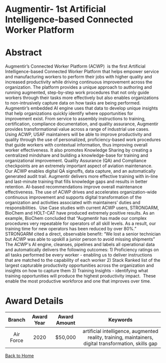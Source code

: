 
Augmentir- 1st Artificial Intelligence-based Connected Worker Platform
======================================================================

# Abstract


Augmentir’s Connected Worker Platform (ACWP)  is the first Artificial Intelligence-based Connected Worker Platform that helps empower service and manufacturing workers to perform their jobs with higher quality and increased productivity while driving continuous improvement across the organization. The platform provides a unique approach to authoring and running augmented, step-by-step work procedures that not only guide workers through their tasks more effectively but also enables organizations to non-intrusively capture data on how tasks are being performed. Augmentir’s embedded AI engine uses that data to develop unique insights that help organizations quickly identify where opportunities for improvement exist. From service to assembly instructions to training, certification, compliance documentation, and quality assurance, Augmentir provides transformational value across a range of industrial use cases.  Using ACWP, USAF maintainers will be able to improve productivity and quality through the use of personalized, proficiency-based work procedures that guide workers with contextual information, thus improving overall worker effectiveness. It also promotes Knowledge Sharing by creating a centralized mindshare and building a knowledge-base for training and organizational improvement. Quality Assurance (QA) and Compliance checkpoints are an extremely important aspect of aviation maintenance. Our ACWP enables digital QA signoffs, data capture, and an automatically generated audit trail. Augmentir delivers more effective training with in-line and last-minute training that fills knowledge gaps and results in better retention. AI-based recommendations improve overall maintenance effectiveness. The use of ACWP drives and accelerates organization-wide continuous improvement and supports digital transformation of the organization and activities associated with maintainers’ duties and responsibilities.  Use Case studies with current ACWP users, STRONGARM, BioChem and HOLT-CAT have produced extremely positive results. As an example, BioChem concluded that “Augmentir has made our complex procedures very repeatable for operators of all skill levels. As a result, our training time for new operators has been reduced by over 80%.” STRONGARM cited a direct, observable benefit: “We lost a senior technician but ACWP was able to upskill a junior person to avoid missing shipments”  The ACWP's AI engine, cleanses, pipelines and labels all operational data and automatically delivers the following outcomes: 1) Proficiency ratings on all tasks performed be every worker - enabling us to deliver instructions that are matched to the capability of each worker 2) Stack Ranked list of the largest capturable productivity opportunities across the organization and insights on how to capture them 3) Training Insights - identifying what training opportunities will produce the highest productivity impact.  These enable the most productive workforce and one that improves over time.  

# Award Details

|Branch|Award Year|Award Amount|Keywords|
| :---: | :---: | :---: | :---: |
|Air Force|2020|$50,000|artificial intelligence, augmented reality, training, maintainers, digital transformation, skills gap|
  
  


[Back to Home](https://github.com/chrischow/dod_sbir_awards/Reports/DJ/#1715)